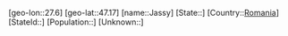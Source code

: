 ﻿---
location: [47.17,27.6]
type: City
tags:
- geo/City


SpocWebEntityId: 31169
isDeleted: false
confidential: public

---
[geo-lon::27.6]
[geo-lat::47.17]
[name::Jassy]
[State::]
[Country::[Romania](geo/Continent/Europe/Romania.md)]
[StateId::]
[Population::]
[Unknown::]

